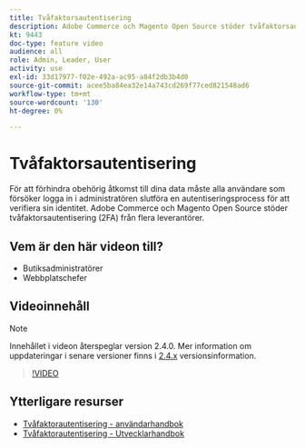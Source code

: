 ```yaml
---
title: Tvåfaktorsautentisering
description: Adobe Commerce och Magento Open Source stöder tvåfaktorsautentisering (2FA) från flera leverantörer. Lär dig hur tvåfaktorsautentiseringsfunktioner kan skydda din butiks administratör.
kt: 9443
doc-type: feature video
audience: all
role: Admin, Leader, User
activity: use
exl-id: 33d17977-f02e-492a-ac95-a84f2db3b4d0
source-git-commit: acee5ba84ea32e14a743cd269f77ced821548ad6
workflow-type: tm+mt
source-wordcount: '130'
ht-degree: 0%

---
```


# Tvåfaktorsautentisering

För att förhindra obehörig åtkomst till dina data måste alla användare som försöker logga in i administratören slutföra en autentiseringsprocess för att verifiera sin identitet. Adobe Commerce och Magento Open Source stöder tvåfaktorsautentisering (2FA) från flera leverantörer.

## Vem är den här videon till?

- Butiksadministratörer
- Webbplatschefer

## Videoinnehåll

>[!NOTE]
>
>Innehållet i videon återspeglar version 2.4.0. Mer information om uppdateringar i senare versioner finns i [2.4.x](https://devdocs.magento.com/guides/v2.4/release-notes/bk-release-notes.html) versionsinformation.

>[!VIDEO](https://video.tv.adobe.com/v/339104?quality=12&learn=on)

## Ytterligare resurser

- [Tvåfaktorautentisering - användarhandbok](https://docs.magento.com/user-guide/stores/security-two-factor-authentication.html)
- [Tvåfaktorautentisering - Utvecklarhandbok](https://devdocs.magento.com/guides/v2.4/security/two-factor-authentication.html)

